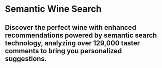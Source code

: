 # Semantic Wine Search
## Discover the perfect wine with enhanced recommendations powered by semantic search technology, analyzing over 129,000 taster comments to bring you personalized suggestions.
